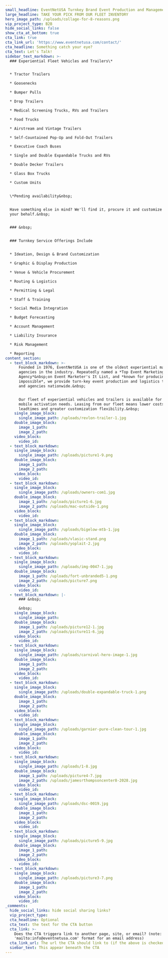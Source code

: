 ```yaml
---
small_headline: EventNetUSA Turnkey Brand Event Production and Management
large_headline: TAKE YOUR PICK FROM OUR FLEET INVENTORY
hero_image_path: /uploads/collage-for-8-reasons.png
vip_project_type: B2B
hide_social_links: false
show_cta_at_bottom: true
cta_link: true
cta_link_url: 'https://www.eventnetusa.com/contact/'
cta_headline: Something catch your eye?
cta_text: Let's Talk!
sidebar_text_markdown: >-
  ### Experiential Fleet Vehicles and Trailers\*


  * Tractor Trailers

  * Goosenecks

  * Bumper Pulls

  * Drop Trailers

  * Medical Screening Trucks, RVs and Trailers

  * Food Trucks

  * Airstream and Vintage Trailers

  * Self-Countained Pop-Up and Fold-Out Trailers

  * Executive Coach Buses

  * Single and Double Expandable Trucks and RVs

  * Double Decker Trailers

  * Glass Box Trucks

  * Custom Units


  \*Pending availability&nbsp;


  Have something else in mind? We'll find it, procure it and customize it on
  your behalf.&nbsp;


  ### &nbsp;


  ### Turnkey Service Offerings Include


  * Ideation, Design & Brand Customization

  * Graphic & Display Production

  * Venue & Vehicle Procurement

  * Routing & Logistics

  * Permitting & Legal

  * Staff & Training

  * Social Media Integration

  * Budget Forecasting

  * Account Management

  * Liability Insurance

  * Risk Management

  * Reporting
content_section:
  - text_block_markdown: >-
      Founded in 1976, EventNetUSA is one of the oldest experiential marketing
      agencies in the industry. Repeatedly named a *Top Event Marketing
      Agency*&nbsp;on Event Marketer's It List, and *known for producing the
      impossible*, we provide turn-key event production and logistics to brands
      and agencies nationwide.&nbsp;


      Our fleet of experiential vehicles and trailers is available for all your
      mobile activation needs. Leasing from our fleet means lower costs, shorter
      leadtimes and greater customization flexibility.&nbsp;
    single_image_block:
      single_image_path: /uploads/revlon-trailer-1.jpg
    double_image_block:
      image_1_path:
      image_2_path:
    video_block:
      video_id:
  - text_block_markdown:
    single_image_block:
      single_image_path: /uploads/picture1-9.png
    double_image_block:
      image_1_path:
      image_2_path:
    video_block:
      video_id:
  - text_block_markdown:
    single_image_block:
      single_image_path: /uploads/owners-com1.jpg
    double_image_block:
      image_1_path: /uploads/picture1-6.jpg
      image_2_path: /uploads/mac-outside-1.png
    video_block:
      video_id:
  - text_block_markdown:
    single_image_block:
      single_image_path: /uploads/bigelow-mtb-1.jpg
    double_image_block:
      image_1_path: /uploads/vlasic-stand.png
      image_2_path: /uploads/yoplait-2.jpg
    video_block:
      video_id:
  - text_block_markdown:
    single_image_block:
      single_image_path: /uploads/img-0047-1.jpg
    double_image_block:
      image_1_path: /uploads/fort-unbranded5-1.png
      image_2_path: /uploads/picture7.png
    video_block:
      video_id:
  - text_block_markdown: |-
      ### &nbsp;

      &nbsp;
    single_image_block:
      single_image_path:
    double_image_block:
      image_1_path: /uploads/picture12-1.jpg
      image_2_path: /uploads/picture11-6.jpg
    video_block:
      video_id:
  - text_block_markdown:
    single_image_block:
      single_image_path: /uploads/carnival-hero-image-1.jpg
    double_image_block:
      image_1_path:
      image_2_path:
    video_block:
      video_id:
  - text_block_markdown:
    single_image_block:
      single_image_path: /uploads/double-expandable-truck-1.png
    double_image_block:
      image_1_path:
      image_2_path:
    video_block:
      video_id:
  - text_block_markdown:
    single_image_block:
      single_image_path: /uploads/garnier-pure-clean-tour-1.jpg
    double_image_block:
      image_1_path:
      image_2_path:
    video_block:
      video_id:
  - text_block_markdown:
    single_image_block:
      single_image_path: /uploads/1-8.jpg
    double_image_block:
      image_1_path: /uploads/picture4-7.jpg
      image_2_path: /uploads/jamesrthompsoncenter8-2028.jpg
    video_block:
      video_id:
  - text_block_markdown:
    single_image_block:
      single_image_path: /uploads/dsc-0019.jpg
    double_image_block:
      image_1_path:
      image_2_path:
    video_block:
      video_id:
  - text_block_markdown:
    single_image_block:
      single_image_path: /uploads/picture5-9.jpg
    double_image_block:
      image_1_path:
      image_2_path:
    video_block:
      video_id:
  - text_block_markdown:
    single_image_block:
      single_image_path: /uploads/picture3-7.png
    double_image_block:
      image_1_path:
      image_2_path:
    video_block:
      video_id:
_comments:
  hide_social_links: hide social sharing links?
  vip_project_type:
  cta_headline: Optional
  cta_text: the text for the CTA button
  cta_link: >-
    Does the CTA triggera link to another page, site, or email? (note: use
    'mailto:info@eventnetusa.com' format for an email address)
  cta_link_url: The url the CTA should link to (if the above is checked)
  siebar_text: This appear beneath the CTA
---
```

